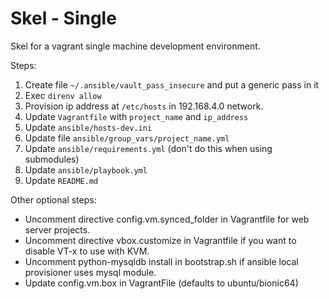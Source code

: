 # Skel - Single

Skel for a vagrant single machine development environment.

Steps:

1. Create file `~/.ansible/vault_pass_insecure` and put a generic pass in it
1. Exec `direnv allow`
1. Provision ip address at `/etc/hosts` in 192.168.4.0 network.
1. Update `Vagrantfile` with `project_name` and `ip_address`
1. Update `ansible/hosts-dev.ini`
1. Update file `ansible/group_vars/project_name.yml`
1. Update `ansible/requirements.yml` (don't do this when using submodules)
1. Update `ansible/playbook.yml`
1. Update `README.md`

Other optional steps:

- Uncomment directive config.vm.synced_folder in Vagrantfile for web server projects.
- Uncomment directive vbox.customize in Vagrantfile if you want to disable VT-x to use with KVM.
- Uncomment python-mysqldb install in bootstrap.sh if ansible local provisioner uses mysql module.
- Update config.vm.box in VagrantFile (defaults to ubuntu/bionic64)
